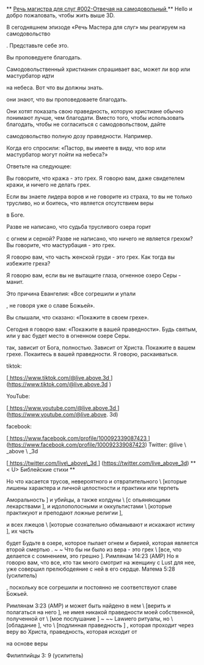 ** <u> Речь магистра для слуг \#002-Отвечая на самодовольный </u> **
Hello и добро пожаловать, чтобы жить выше 3D.

В сегодняшнем эпизоде ​​«Речь Мастера для слуг» мы реагируем на самодовольство

.
Представьте себе это.

Вы проповедуете благодать.

Самодовольственный христианин спрашивает вас, может ли вор или мастурбатор идти

на небеса.
Вот что вы должны знать.

они знают, что вы проповедоваете благодать.

Они хотят показать свою праведность, которую христиане обычно понимают лучше, чем благодати. Вместо того, чтобы использовать благодать, чтобы не согласиться с самодовольством, дайте

самодовольство полную дозу праведности.
Например.

Когда его спросили: «Пастор, вы имеете в виду, что вор или мастурбатор могут пойти
на небеса?»

Ответьте на следующее:

Вы говорите, что кража - это грех.
Я говорю вам, даже свидетелем кражи, и ничего не делать грех.

Если вы знаете лидера воров и не говорите из страха, то вы не только трусливо, но и боитесь, что является отсутствием веры

в Боге.

Разве не написано, что судьба трусливого озера горит

с огнем и серной?
Разве не написано, что ничего не является грехом?
Вы говорите, что мастурбация - это грех.

Я говорю вам, что часть женской груди - это грех.
Как тогда вы избежите греха?

Я говорю вам, если вы не вытащите глаза, огненное озеро Серы - манит.

Это причина Евангелия: «Все согрешили и упали

, не говоря уже о славе Божьей».

Вы слышали, что сказано: «Покажите в своем грехе».

Сегодня я говорю вам: «Покажите в вашей праведности».
Будь святым, или у вас будет место в огненном озере Серы.

так, зависит от Бога, полностью. Зависит от Христа.
Покажите в вашем грехе. Покаитесь в вашей праведности. Я говорю, раскаиваться.

tiktok:

[<u> https://www.tiktok.com/@live.above.3d </u>] (https://www.tiktok.com/@live.above.3d )

YouTube:

[<u> https://www.youtube.com/@live.above.3d </u>] (https://www.youtube.com/@live.above. 3d)

facebook:

[<u> https://www.facebook.com/profile/100092339087423 </u>] (https://www.facebook.com/profile/100092339087423)
Twitter: @live \ _above \ _3d

[<u> https://twitter.com/live\_above\_3d </u>] (https://twitter.com/live_above_3d)
** < U> Библейские стихи </u> **

Но что касается трусов, невероятного и отвратительного \ [которые лишены
характера и личной целостности и практики или терпеть

Аморальность \] и убийцы, а также колдуны \ [с опьяняющими лекарствами \],
и идолополосными и оккультистами \ [которые практикуют и преподают ложные религии \],

и всех лжецов \ [которые сознательно обманывают и искажают истину \], их часть

будет Будьте в озере, которое пылает огнем и бирией, которая является второй смертью
. ~ ~ Что бы ни было из
вера - это грех \ [все, что делается с сомнением, это грешно \].
Римлянам 14:23 (AMP)
Но я говорю вам, что все, кто так много смотрит на женщину с
Lust для нее, уже совершил прелюбодеяние с ней в его сердце.
Матема 5:28 (усилитель)

, поскольку все согрешили и постоянно не соответствуют славе Божьей.

Римлянам 3:23 (AMP)
и может быть найдено в нем \ [верить и полагаться на него \], не имея никакой праведности моей собственной, полученной от \ [мое послушание \] ~ ~~ Law*и*его ритуалы, но \ [обладание \], что \ [подлинная праведность \]
, которая проходит через веру во Христа, праведность, которая исходит от

на основе веры

Филиппийцы 3: 9 (усилитель)




